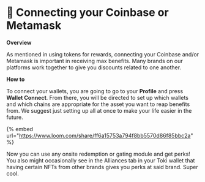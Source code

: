 # 🍑 Connecting your Coinbase or Metamask

**Overview**

As mentioned in using tokens for rewards, connecting your Coinbase and/or Metamask is important in receiving max benefits. Many brands on our platforms work together to give you discounts related to one another.

**How to**

To connect your wallets, you are going to go to your **Profile** and press **Wallet Connect**. From there, you will be directed to set up which wallets and which chains are appropriate for the asset you want to reap benefits from. We suggest just setting up all at once to make your life easier in the future.

{% embed url="https://www.loom.com/share/ff6a15753a794f8bb5570d86f85bbc2a" %}

Now you can use any onsite redemption or gating module and get perks! You also might occasionally see in the Alliances tab in your Toki wallet that having certain NFTs from other brands gives you perks at said brand. Super cool.

